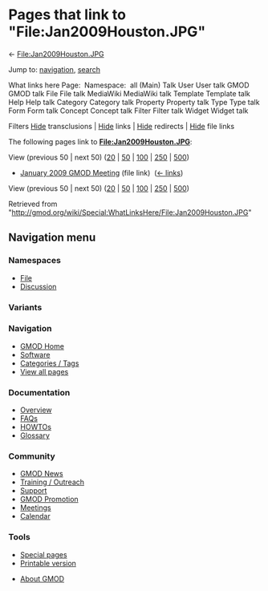 <div id="mw-page-base" class="noprint">

</div>

<div id="mw-head-base" class="noprint">

</div>

<div id="content" class="mw-body" role="main">

<span id="top"></span>

<div id="mw-js-message" style="display:none;">

</div>



# <span dir="auto">Pages that link to "File:Jan2009Houston.JPG"</span>

<div id="bodyContent">

<div id="contentSub">

←
[File:Jan2009Houston.JPG](/wiki/File:Jan2009Houston.JPG "File:Jan2009Houston.JPG")

</div>

<div id="jump-to-nav" class="mw-jump">

Jump to: [navigation](#mw-navigation), [search](#p-search)

</div>

<div id="mw-content-text">

What links here Page:  Namespace:  all (Main) Talk User User talk GMOD
GMOD talk File File talk MediaWiki MediaWiki talk Template Template talk
Help Help talk Category Category talk Property Property talk Type Type
talk Form Form talk Concept Concept talk Filter Filter talk Widget
Widget talk

Filters
[Hide](/mediawiki/index.php?title=Special:WhatLinksHere/File:Jan2009Houston.JPG&hidetrans=1 "Special:WhatLinksHere/File:Jan2009Houston.JPG")
transclusions \|
[Hide](/mediawiki/index.php?title=Special:WhatLinksHere/File:Jan2009Houston.JPG&hidelinks=1 "Special:WhatLinksHere/File:Jan2009Houston.JPG")
links \|
[Hide](/mediawiki/index.php?title=Special:WhatLinksHere/File:Jan2009Houston.JPG&hideredirs=1 "Special:WhatLinksHere/File:Jan2009Houston.JPG")
redirects \|
[Hide](/mediawiki/index.php?title=Special:WhatLinksHere/File:Jan2009Houston.JPG&hideimages=1 "Special:WhatLinksHere/File:Jan2009Houston.JPG")
file links

The following pages link to
**[File:Jan2009Houston.JPG](/wiki/File:Jan2009Houston.JPG "File:Jan2009Houston.JPG")**:

View (previous 50 \| next 50)
([20](/mediawiki/index.php?title=Special:WhatLinksHere/File:Jan2009Houston.JPG&limit=20 "Special:WhatLinksHere/File:Jan2009Houston.JPG")
\|
[50](/mediawiki/index.php?title=Special:WhatLinksHere/File:Jan2009Houston.JPG&limit=50 "Special:WhatLinksHere/File:Jan2009Houston.JPG")
\|
[100](/mediawiki/index.php?title=Special:WhatLinksHere/File:Jan2009Houston.JPG&limit=100 "Special:WhatLinksHere/File:Jan2009Houston.JPG")
\|
[250](/mediawiki/index.php?title=Special:WhatLinksHere/File:Jan2009Houston.JPG&limit=250 "Special:WhatLinksHere/File:Jan2009Houston.JPG")
\|
[500](/mediawiki/index.php?title=Special:WhatLinksHere/File:Jan2009Houston.JPG&limit=500 "Special:WhatLinksHere/File:Jan2009Houston.JPG"))

- [January 2009 GMOD
  Meeting](/wiki/January_2009_GMOD_Meeting "January 2009 GMOD Meeting")
  (file link) ‎ <span class="mw-whatlinkshere-tools">([←
  links](/mediawiki/index.php?title=Special:WhatLinksHere&target=January+2009+GMOD+Meeting "Special:WhatLinksHere"))</span>

View (previous 50 \| next 50)
([20](/mediawiki/index.php?title=Special:WhatLinksHere/File:Jan2009Houston.JPG&limit=20 "Special:WhatLinksHere/File:Jan2009Houston.JPG")
\|
[50](/mediawiki/index.php?title=Special:WhatLinksHere/File:Jan2009Houston.JPG&limit=50 "Special:WhatLinksHere/File:Jan2009Houston.JPG")
\|
[100](/mediawiki/index.php?title=Special:WhatLinksHere/File:Jan2009Houston.JPG&limit=100 "Special:WhatLinksHere/File:Jan2009Houston.JPG")
\|
[250](/mediawiki/index.php?title=Special:WhatLinksHere/File:Jan2009Houston.JPG&limit=250 "Special:WhatLinksHere/File:Jan2009Houston.JPG")
\|
[500](/mediawiki/index.php?title=Special:WhatLinksHere/File:Jan2009Houston.JPG&limit=500 "Special:WhatLinksHere/File:Jan2009Houston.JPG"))

</div>

<div class="printfooter">

Retrieved from
"<http://gmod.org/wiki/Special:WhatLinksHere/File:Jan2009Houston.JPG>"

</div>

<div id="catlinks" class="catlinks catlinks-allhidden">

</div>

<div class="visualClear">

</div>

</div>

</div>

<div id="mw-navigation">

## Navigation menu

<div id="mw-head">



<div id="left-navigation">

<div id="p-namespaces" class="vectorTabs" role="navigation"
aria-labelledby="p-namespaces-label">

### Namespaces

- <span id="ca-nstab-image"><a href="/wiki/File:Jan2009Houston.JPG" accesskey="c"
  title="View the file page [c]">File</a></span>
- <span id="ca-talk"><a
  href="/mediawiki/index.php?title=File_talk:Jan2009Houston.JPG&amp;action=edit&amp;redlink=1"
  accesskey="t"
  title="Discussion about the content page [t]">Discussion</a></span>

</div>

<div id="p-variants" class="vectorMenu emptyPortlet" role="navigation"
aria-labelledby="p-variants-label">

### 

### Variants[](#)

<div class="menu">

</div>

</div>

</div>

<div id="right-navigation">





</div>



</div>

</div>

</div>

<div id="mw-panel">

<div id="p-logo" role="banner">

<a href="/wiki/Main_Page"
style="background-image: url(http://gmod.org/images/GMOD-cogs.png);"
title="Visit the main page"></a>

</div>

<div id="p-Navigation" class="portal" role="navigation"
aria-labelledby="p-Navigation-label">

### Navigation

<div class="body">

- <span id="n-GMOD-Home">[GMOD Home](/wiki/Main_Page)</span>
- <span id="n-Software">[Software](/wiki/GMOD_Components)</span>
- <span id="n-Categories-.2F-Tags">[Categories /
  Tags](/wiki/Categories)</span>
- <span id="n-View-all-pages">[View all
  pages](/wiki/Special:AllPages)</span>

</div>

</div>

<div id="p-Documentation" class="portal" role="navigation"
aria-labelledby="p-Documentation-label">

### Documentation

<div class="body">

- <span id="n-Overview">[Overview](/wiki/Overview)</span>
- <span id="n-FAQs">[FAQs](/wiki/Category:FAQ)</span>
- <span id="n-HOWTOs">[HOWTOs](/wiki/Category:HOWTO)</span>
- <span id="n-Glossary">[Glossary](/wiki/Glossary)</span>

</div>

</div>

<div id="p-Community" class="portal" role="navigation"
aria-labelledby="p-Community-label">

### Community

<div class="body">

- <span id="n-GMOD-News">[GMOD News](/wiki/GMOD_News)</span>
- <span id="n-Training-.2F-Outreach">[Training /
  Outreach](/wiki/Training_and_Outreach)</span>
- <span id="n-Support">[Support](/wiki/Support)</span>
- <span id="n-GMOD-Promotion">[GMOD
  Promotion](/wiki/GMOD_Promotion)</span>
- <span id="n-Meetings">[Meetings](/wiki/Meetings)</span>
- <span id="n-Calendar">[Calendar](/wiki/Calendar)</span>

</div>

</div>

<div id="p-tb" class="portal" role="navigation"
aria-labelledby="p-tb-label">

### Tools

<div class="body">

- <span id="t-specialpages"><a href="/wiki/Special:SpecialPages" accesskey="q"
  title="A list of all special pages [q]">Special pages</a></span>
- <span id="t-print"><a
  href="/mediawiki/index.php?title=Special:WhatLinksHere/File:Jan2009Houston.JPG&amp;printable=yes"
  rel="alternate" accesskey="p"
  title="Printable version of this page [p]">Printable version</a></span>

</div>

</div>

</div>

</div>

<div id="footer" role="contentinfo">

- <span id="footer-places-about">[About
  GMOD](/wiki/GMOD:About "GMOD:About")</span>

<!-- -->






</div>
